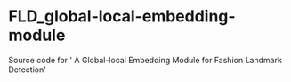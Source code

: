# FLD_global-local-embedding-module
Source code for ' A Global-local Embedding Module for Fashion Landmark Detection'
